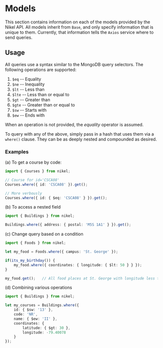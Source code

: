 # Models
This section contains information on each of the models provided by the Nikel API. All models inherit
from `Base`, and only specify information that is unique to them. Currently, that information 
tells the `Axios` service where to send queries.

## Usage
All queries use a syntax similar to the MongoDB query selectors. The following operations are 
supported:
1. `$eq` -- Equality
2. `$ne` -- Inequality
3. `$lt` -- Less than
4. `$lte` -- Less than or equal to
5. `$gt` -- Greater than
6. `$gte` -- Greater than or equal to
7. `$sw` -- Starts with
8. `$ew` -- Ends with

When an operation is not provided, the _equality_ operator is assumed.

To query with any of the above, simply pass in a hash that uses them via a `where()` clause. 
They can be as deeply nested and compounded as desired.

### Examples

(a) To get a course by code:
```typescript
import { Courses } from nikel;

// Course for id='CSCA08'
Courses.where({ id: 'CSCA08' }).get();

// More verbously
Courses.where({ id: { $eq: 'CSCA08' } }).get();
```
(b) To access a nested field
```typescript
import { Buildings } from nikel;

Buildings.where({ address: { postal: 'M5S 1A1' } }).get();
```

(c) Change query based on a condition
```typescript
import { Foods } from nikel;

let my_food = Foods.where({ campus: 'St. George' });

if(its_my_birthday()) {
    my_food.where({ coordinates: { longitude: { $lt: 50 } } });
}

my_food.get();   // All food places at St. George with longitude less than 50
```

(d) Combining various operations
```typescript
import { Buildings } from nikel;

let my_courses = Buildings.where({
    id: { $sw: '13' },
    code: 'NR',
    name: { $ew: 'II' },
    coordinates: {
        latitude: { $gt: 30 },
        longitude: -79.40078
    }
});
```
